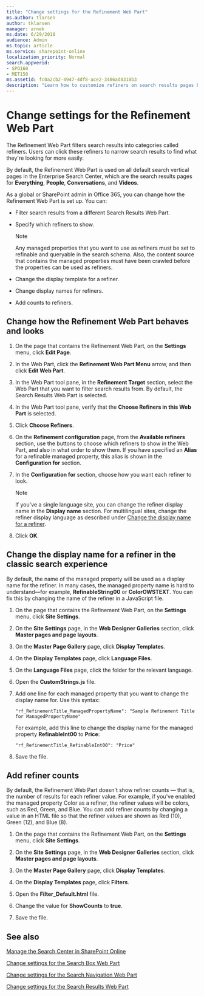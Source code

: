 ```yaml
---
title: "Change settings for the Refinement Web Part"
ms.author: tlarsen
author: tklarsen
manager: arnek
ms.date: 6/29/2018
audience: Admin
ms.topic: article
ms.service: sharepoint-online
localization_priority: Normal
search.appverid:
- SPO160
- MET150
ms.assetid: fc0a2cb2-4947-4df8-ace2-3486ad8318b3
description: "Learn how to customize refiners on search results pages by changing settings in the Refinement Web Part. The Refinement Web Part filters search results into categories called refiners."
---
```


# Change settings for the Refinement Web Part

The Refinement Web Part filters search results into categories called refiners. Users can click these refiners to narrow search results to find what they're looking for more easily. 
  
By default, the Refinement Web Part is used on all default search vertical pages in the Enterprise Search Center, which are the search results pages for **Everything**, **People**, **Conversations**, and **Videos**.
  
As a global or SharePoint admin in Office 365, you can change how the Refinement Web Part is set up. You can:
  
- Filter search results from a different Search Results Web Part.
    
- Specify which refiners to show.
    
    > [!NOTE]
    >  Any managed properties that you want to use as refiners must be set to refinable and queryable in the search schema. Also, the content source that contains the managed properties must have been crawled before the properties can be used as refiners. 
  
- Change the display template for a refiner.
    
- Change display names for refiners.
    
- Add counts to refiners.
    
## Change how the Refinement Web Part behaves and looks
<a name="__toc348362488"> </a>

1. On the page that contains the Refinement Web Part, on the **Settings** menu, click **Edit Page**.
    
2. In the Web Part, click the **Refinement Web Part Menu** arrow, and then click **Edit Web Part**. 
    
3. In the Web Part tool pane, in the **Refinement Target** section, select the Web Part that you want to filter search results from. By default, the Search Results Web Part is selected. 
    
4. In the Web Part tool pane, verify that the **Choose Refiners in this Web Part** is selected. 
    
5. Click **Choose Refiners**.
    
6. On the **Refinement configuration** page, from the **Available refiners** section, use the buttons to choose which refiners to show in the Web Part, and also in what order to show them. If you have specified an **Alias** for a refinable managed property, this alias is shown in the **Configuration for** section. 
    
7. In the **Configuration for** section, choose how you want each refiner to look. 
    
    > [!NOTE]
    >  If you've a single language site, you can change the refiner display name in the **Display name** section. For multilingual sites, change the refiner display language as described under [Change the display name for a refiner](refinement-web-part.md#__change_the_display). 
  
8. Click **OK**.
    
## Change the display name for a refiner in the classic search experience
<a name="__change_the_display"> </a>

By default, the name of the managed property will be used as a display name for the refiner. In many cases, the managed property name is hard to understand—for example, **RefinableString00** or **ColorOWSTEXT**. You can fix this by changing the name of the refiner in a JavaScript file.
  
1. On the page that contains the Refinement Web Part, on the **Settings** menu, click **Site Settings**.
    
2. On the **Site Settings** page, in the **Web Designer Galleries** section, click **Master pages and page layouts**. 
    
3. On the **Master Page Gallery** page, click **Display Templates**.
    
4. On the **Display Templates** page, click **Language Files**.
    
5. On the **Language Files** page, click the folder for the relevant language. 
    
6. Open the **CustomStrings.js** file. 
    
7. Add one line for each managed property that you want to change the display name for. Use this syntax: 
    
     `"rf_RefinementTitle_ManagedPropertyName": "Sample Refinement Title for ManagedPropertyName"`
    
    For example, add this line to change the display name for the managed property **RefinableInt00** to **Price**: 
  
      `"rf_RefinementTitle_RefinableInt00": "Price"`

8. Save the file.
    
## Add refiner counts
<a name="__toc348362490"> </a>

By default, the Refinement Web Part doesn't show refiner counts — that is, the number of results for each refiner value. For example, if you've enabled the managed property Color as a refiner, the refiner values will be colors, such as Red, Green, and Blue. You can add refiner counts by changing a value in an HTML file so that the refiner values are shown as Red (10), Green (12), and Blue (8).
  
1. On the page that contains the Refinement Web Part, on the **Settings** menu, click **Site Settings**.
    
2. On the **Site Settings** page, in the **Web Designer Galleries** section, click **Master pages and page layouts**. 
    
3. On the **Master Page Gallery** page, click **Display Templates**.
    
4. On the **Display Templates** page, click **Filters**.
    
5. Open the **Filter_Default.html** file. 
    
6. Change the value for **ShowCounts** to **true**.
    
7. Save the file.
    
## See also
<a name="__toc348362490"> </a>

[Manage the Search Center in SharePoint Online](manage-search-center.md)
  
[Change settings for the Search Box Web Part](search-box-web-part.md)
  
[Change settings for the Search Navigation Web Part](search-navigation-web-part.md)
  
[Change settings for the Search Results Web Part](https://support.office.com/article/40ff85b3-bc5e-4230-b1dd-f088188e487e)


